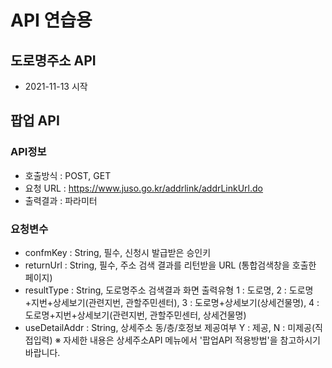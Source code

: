 # API 연습용

## 도로명주소 API

- 2021-11-13 시작

## 팝업 API

### API정보

- 호출방식 : POST, GET
- 요청 URL : https://www.juso.go.kr/addrlink/addrLinkUrl.do
- 출력결과 : 파라미터

### 요청변수

- confmKey : String, 필수, 신청시 발급받은 승인키
- returnUrl : String, 필수, 주소 검색 결과를 리턴받을 URL (통합검색창을 호출한 페이지)
- resultType : String, 도로명주소 검색결과 화면 출력유형
  1 : 도로명, 2 : 도로명+지번+상세보기(관련지번, 관할주민센터), 3 : 도로명+상세보기(상세건물명), 4 : 도로명+지번+상세보기(관련지번, 관할주민센터, 상세건물명)
- useDetailAddr : String, 상세주소 동/층/호정보 제공여부
  Y : 제공, N : 미제공(직접입력)
  ※ 자세한 내용은 상세주소API 메뉴에서 '팝업API 적용방법'을 참고하시기 바랍니다.
